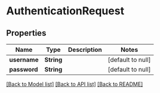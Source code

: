 # AuthenticationRequest

## Properties

| Name         | Type       | Description | Notes             |
| ------------ | ---------- | ----------- | ----------------- |
| **username** | **String** |             | [default to null] |
| **password** | **String** |             | [default to null] |

[[Back to Model list]](../README.md#documentation-for-models) [[Back to API list]](../README.md#documentation-for-api-endpoints) [[Back to README]](../README.md)
